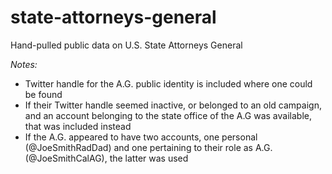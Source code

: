 # state-attorneys-general

Hand-pulled public data on U.S. State Attorneys General

*Notes:*
- Twitter handle for the A.G. public identity is included where one could be found
- If their Twitter handle seemed inactive, or belonged to an old campaign, and an account belonging to the state office of the A.G was available, that was included instead
- If the A.G. appeared to have two accounts, one personal (@JoeSmithRadDad) and one pertaining to their role as A.G. (@JoeSmithCalAG), the latter was used


